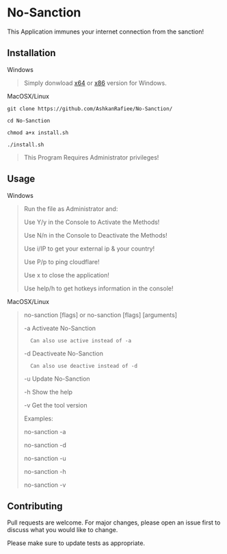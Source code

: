 # No-Sanction

This Application immunes your internet connection from the sanction!

## Installation
Windows
> Simply donwload [x64](https://github.com/AshkanRafiee/No-Sanction/raw/master/No-Sanction(x64).exe) or [x86](https://github.com/AshkanRafiee/No-Sanction/raw/master/No-Sanction(x86).exe) version for Windows.

MacOSX/Linux

``git clone https://github.com/AshkanRafiee/No-Sanction/``

``cd No-Sanction``

``chmod a+x install.sh``

``./install.sh``

> This Program Requires Administrator privileges! 

## Usage
Windows
> Run the file as Administrator and:
>
> Use Y/y in the Console to Activate the Methods! 
> 
> Use N/n in the Console to Deactivate the Methods! 
> 
> Use i/IP to get your external ip & your country!
> 
> Use P/p to ping cloudflare!
> 
> Use x to close the application!
> 
> Use help/h to get hotkeys information in the console!

MacOSX/Linux 
> no-sanction [flags] or no-sanction [flags] [arguments]
>
>   -a  Activeate No-Sanction
>
>       Can also use active instead of -a
>
>   -d  Deactiveate No-Sanction
>
>       Can also use deactive instead of -d
>
>   -u  Update No-Sanction
>
>   -h  Show the help
>
>   -v  Get the tool version
>
> Examples:
>
>    no-sanction -a
>
>    no-sanction -d
>
>    no-sanction -u
>
>    no-sanction -h
>
>    no-sanction -v

## Contributing
Pull requests are welcome. For major changes, please open an issue first to discuss what you would like to change.

Please make sure to update tests as appropriate.




